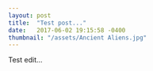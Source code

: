 ```yaml
---
layout: post
title:  "Test post..."
date:   2017-06-02 19:15:58 -0400
thumbnail: "/assets/Ancient Aliens.jpg"
---
```

Test edit...


